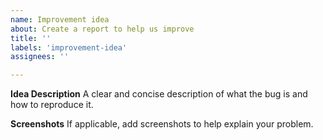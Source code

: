 ```yaml
---
name: Improvement idea
about: Create a report to help us improve
title: ''
labels: 'improvement-idea'
assignees: ''

---
```


**Idea Description**
A clear and concise description of what the bug is and how to reproduce it.

**Screenshots**
If applicable, add screenshots to help explain your problem.


